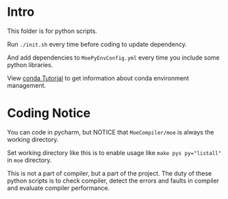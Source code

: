 # Intro

This folder is for python scripts.

Run `./init.sh` every time before coding to update dependency.

And add dependencies to `MoePyEnvConfig.yml` every time you include some python libraries.

View [conda Tutorial](https://docs.conda.io/projects/conda/en/latest/user-guide/tasks/manage-environments.html#updating-an-environment) to get information about conda environment management.

# Coding Notice

You can code in pycharm, but NOTICE that `MoeCompiler/moe` is always the 
working directory.

Set working directory like this is to enable usage like `make pys py="listall"` in `moe` directory.

This is not a part of compiler, but a part of the project. The duty of these
python scripts is to check compiler, detect the errors and faults in compiler
and evaluate compiler performance.